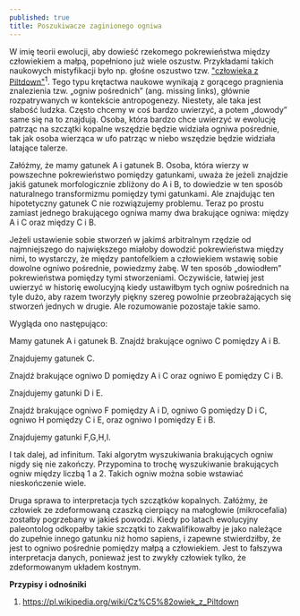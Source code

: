 ```yaml
---
published: true
title: Poszukiwacze zaginionego ogniwa
---
```



W imię teorii ewolucji, aby dowieść rzekomego pokrewieństwa między człowiekiem a małpą, popełniono już wiele oszustw. Przykładami takich naukowych mistyfikacji było np. głośne oszustwo tzw. ["człowieka z Piltdown"](https://pl.wikipedia.org/wiki/Cz%C5%82owiek_z_Piltdown)<sup>1</sup>. Tego typu krętactwa naukowe wynikają z gorącego pragnienia znalezienia tzw. „ogniw pośrednich” (ang. missing links), głównie rozpatrywanych w kontekście antropogenezy. Niestety, ale taka jest słabość ludzka. Często chcemy w coś bardzo uwierzyć, a potem „dowody” same się na to znajdują. Osoba, która bardzo chce uwierzyć w ewolucję patrząc na szczątki kopalne wszędzie będzie widziała ogniwa pośrednie, tak jak osoba wierząca w ufo patrząc w niebo wszędzie będzie widziała latające talerze.

Załóżmy, że mamy gatunek A i gatunek B. Osoba, która wierzy w powszechne pokrewieństwo pomiędzy gatunkami, uważa że jeżeli znajdzie jakiś gatunek morfologicznie zbliżony do A i B, to dowiedzie w ten sposób naturalnego transformizmu pomiędzy tymi gatunkami. Ale znajdując ten hipotetyczny gatunek C nie rozwiązujemy problemu. Teraz po prostu zamiast jednego brakującego ogniwa mamy dwa brakujące ogniwa: między A i C oraz między C i B.

Jeżeli ustawienie sobie stworzeń w jakimś arbitralnym rzędzie od najmniejszego do największego miałoby dowodzić pokrewieństwa między nimi, to wystarczy, że między pantofelkiem a człowiekiem wstawię sobie dowolne ogniwo pośrednie, powiedzmy żabę. W ten sposób „dowiodłem” pokrewieństwa pomiędzy tymi stworzeniami. Oczywiście, łatwiej jest uwierzyć w historię ewolucyjną kiedy ustawiłbym tych ogniw pośrednich na tyle dużo, aby razem tworzyły piękny szereg powolnie przeobrażających się stworzeń jednych w drugie. Ale rozumowanie pozostaje takie samo.

Wygląda ono następująco:

Mamy gatunek A i gatunek B. Znajdź brakujące ogniwo C pomiędzy A i B.

Znajdujemy gatunek C.

Znajdź brakujące ogniwo D pomiędzy A i C oraz ogniwo E pomiędzy C i B.

Znajdujemy gatunki D i E.

Znajdź brakujące ogniwo F pomiędzy A i D, ogniwo G pomiędzy D i C, ogniwo H pomiędzy C i E, oraz ogniwo I pomiędzy E i B.

Znajdujemy gatunki F,G,H,I.

I tak dalej, ad infinitum. Taki algorytm wyszukiwania brakujących ogniw nigdy się nie zakończy. Przypomina to trochę wyszukiwanie brakujących ogniw między liczbą 1 a 2. Takich ogniw można sobie wstawiać nieskończenie wiele.

Druga sprawa to interpretacja tych szczątków kopalnych. Załóżmy, że człowiek ze zdeformowaną czaszką cierpiący na  małogłowie (mikrocefalia) zostałby pogrzebany w jakieś powodzi. Kiedy po latach ewolucyjny paleontolog odkopałby takie szczątki to zakwalifikowałby je jako należące do zupełnie innego gatunku niż homo sapiens, i zapewne stwierdziłby, że jest to ogniwo pośrednie pomiędzy małpą a człowiekiem. Jest to fałszywa interpretacja danych, ponieważ jest to zwykły człowiek tylko, że zdeformowanym układem kostnym.

**Przypisy i odnośniki**

1. https://pl.wikipedia.org/wiki/Cz%C5%82owiek_z_Piltdown
